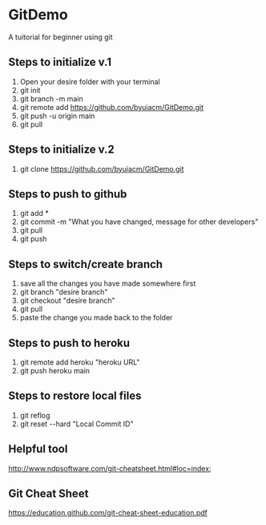 # GitDemo
A tuitorial for beginner using git

## Steps to initialize v.1
1. Open your desire folder with your terminal
2. git init
3. git branch -m main 
4. git remote add https://github.com/byuiacm/GitDemo.git
6. git push -u origin main
7. git pull

## Steps to initialize v.2
1. git clone https://github.com/byuiacm/GitDemo.git

## Steps to push to github
1. git add *
2. git commit -m "What you have changed, message for other developers"
3. git pull
4. git push

## Steps to switch/create branch
1. save all the changes you have made somewhere first
2. git branch "desire branch"
3. git checkout "desire branch"
4. git pull
5. paste the change you made back to the folder 

## Steps to push to heroku
1. git remote add heroku "heroku URL"
2. git push heroku main

## Steps to restore local files
1. git reflog
2. git reset --hard "Local Commit ID"

## Helpful tool
http://www.ndpsoftware.com/git-cheatsheet.html#loc=index;

## Git Cheat Sheet
https://education.github.com/git-cheat-sheet-education.pdf
